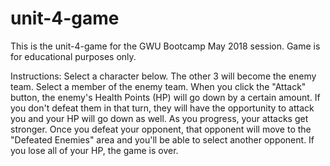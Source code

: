 # unit-4-game

This is the unit-4-game for the GWU Bootcamp May 2018 session. Game is for educational purposes only.

Instructions: Select a character below. The other 3 will become the enemy team. Select a member of the enemy team. When
                    you click the "Attack" button, the enemy's Health Points (HP) will go down by a certain amount. If you
                    don't defeat them in that turn, they will have the opportunity to attack you and your HP will go down
                    as well. As you progress, your attacks get stronger. Once you defeat your opponent, that opponent will
                    move to the "Defeated Enemies" area and you'll be able to select another opponent. If you lose all of
                    your HP, the game is over.